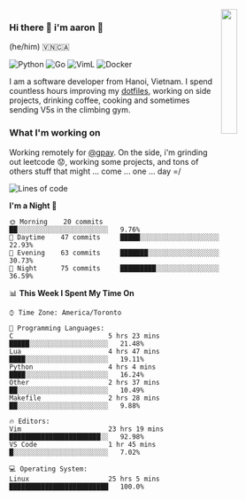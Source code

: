 <img src="https://media.giphy.com/media/l1J9LMNeWISnddECA/giphy.gif" align="right" width="24%" />

### Hi there 👋 i'm aaron :wolf:
(he/him) 🇻🇳🇨🇦

<p align="left">
    <img alt="Python" src="https://img.shields.io/badge/-Python-blue?style=flat-square&logo=python&logoColor=white" />
    <img alt="Go" src="https://img.shields.io/badge/-Golang-46a2f1?style=flat-square&logo=go&logoColor=white" />
    <img alt="VimL" src="https://img.shields.io/badge/-VimL-66d124?style=flat-square&logo=vim&logoColor=white" />
    <img alt="Docker" src="https://img.shields.io/badge/-Docker-1bd7de?style=flat-square&logo=docker&logoColor=white" />
</p>

I am a software developer from Hanoi, Vietnam. I spend countless hours improving my [dotfiles](https://github.com/aarnphm/dotfiles), working on side projects, drinking coffee, cooking and sometimes sending V5s in the climbing gym.

### What I'm working on
Working remotely for [@gpay](http://gpay.vn/en/home_en/). On the side, i'm grinding out leetcode :worried:, working some projects, and tons of others stuff that might ... come ... one ... day =/



<!--START_SECTION:waka-->
![Lines of code](https://img.shields.io/badge/From%20Hello%20World%20I%27ve%20Written-3.1%20million%20lines%20of%20code-blue)

**I'm a Night 🦉** 

```text
🌞 Morning    20 commits     ██░░░░░░░░░░░░░░░░░░░░░░░   9.76% 
🌆 Daytime    47 commits     █████░░░░░░░░░░░░░░░░░░░░   22.93% 
🌃 Evening    63 commits     ███████░░░░░░░░░░░░░░░░░░   30.73% 
🌙 Night      75 commits     █████████░░░░░░░░░░░░░░░░   36.59%

```


📊 **This Week I Spent My Time On** 

```text
⌚︎ Time Zone: America/Toronto

💬 Programming Languages: 
C                        5 hrs 23 mins       █████░░░░░░░░░░░░░░░░░░░░   21.48% 
Lua                      4 hrs 47 mins       ████░░░░░░░░░░░░░░░░░░░░░   19.11% 
Python                   4 hrs 4 mins        ████░░░░░░░░░░░░░░░░░░░░░   16.24% 
Other                    2 hrs 37 mins       ██░░░░░░░░░░░░░░░░░░░░░░░   10.49% 
Makefile                 2 hrs 28 mins       ██░░░░░░░░░░░░░░░░░░░░░░░   9.88%

🔥 Editors: 
Vim                      23 hrs 19 mins      ███████████████████████░░   92.98% 
VS Code                  1 hr 45 mins        █░░░░░░░░░░░░░░░░░░░░░░░░   7.02%

💻 Operating System: 
Linux                    25 hrs 5 mins       █████████████████████████   100.0%

```


<!--END_SECTION:waka-->

<!--
**aarnphm/aarnphm** is a ✨ _special_ ✨ repository because its `README.md` (this file) appears on your GitHub profile.

Here are some ideas to get you started:

- 🔭 I’m currently working on ...
- 🌱 I’m currently learning ...
- 👯 I’m looking to collaborate on ...
- 🤔 I’m looking for help with ...
- 💬 Ask me about ...
- 📫 How to reach me: ...
- 😄 Pronouns: ...
- ⚡ Fun fact: ...
-->
